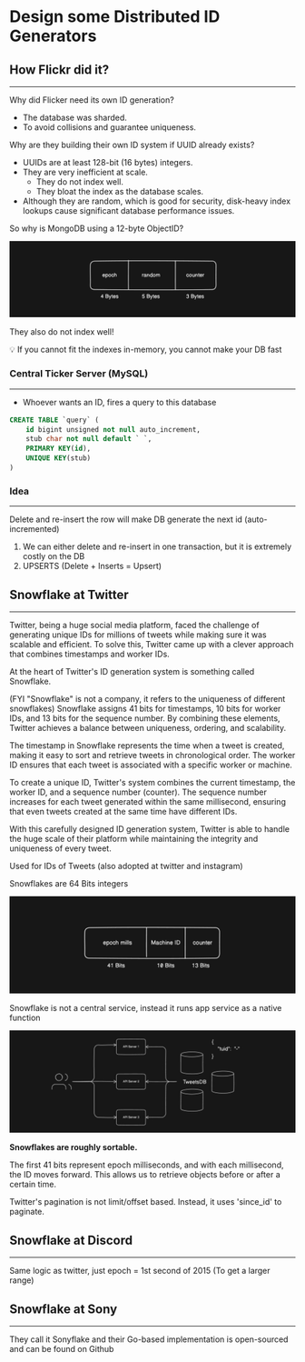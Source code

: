 # Design some Distributed ID Generators

## How Flickr did it?

---

Why did Flicker need its own ID generation?

- The database was sharded.
- To avoid collisions and guarantee uniqueness.

Why are they building their own ID system if UUID already exists?

- UUIDs are at least 128-bit (16 bytes) integers.
- They are very inefficient at scale.
  - They do not index well.
  - They bloat the index as the database scales.
- Although they are random, which is good for security, disk-heavy index lookups cause significant database performance issues.

So why is MongoDB using a 12-byte ObjectID?

![ID distribution demonstration](../../Images/Design%20a%20Distributed%20ID%20Generators/didg-1.png)

They also do not index well!

<aside>
💡 If you cannot fit the indexes in-memory, you cannot make your DB fast

</aside>

### **Central Ticker Server (MySQL)**

---

- Whoever wants an ID, fires a query to this database

```sql
CREATE TABLE `query` (
	id bigint unsigned not null auto_increment,
	stub char not null default ` `,
	PRIMARY KEY(id),
	UNIQUE KEY(stub)
)
```

### Idea

---

Delete and re-insert the row will make DB generate the next id (auto-incremented)

1. We can either delete and re-insert in one transaction, but it is extremely costly on the DB
2. UPSERTS (Delete + Inserts = Upsert)

## Snowflake at Twitter

---

Twitter, being a huge social media platform, faced the challenge of generating unique IDs for millions of tweets while making sure it was scalable and efficient. To solve this, Twitter came up with a clever approach that combines timestamps and worker IDs.

At the heart of Twitter's ID generation system is something called Snowflake.

(FYI "Snowflake" is not a company, it refers to the uniqueness of different snowflakes) Snowflake assigns 41 bits for timestamps, 10 bits for worker IDs, and 13 bits for the sequence number. By combining these elements, Twitter achieves a balance between uniqueness, ordering, and scalability.

The timestamp in Snowflake represents the time when a tweet is created, making it easy to sort and retrieve tweets in chronological order. The worker ID ensures that each tweet is associated with a specific worker or machine.

To create a unique ID, Twitter's system combines the current timestamp, the worker ID, and a sequence number (counter). The sequence number increases for each tweet generated within the same millisecond, ensuring that even tweets created at the same time have different IDs.

With this carefully designed ID generation system, Twitter is able to handle the huge scale of their platform while maintaining the integrity and uniqueness of every tweet.

Used for IDs of Tweets (also adopted at twitter and instagram)

Snowflakes are 64 Bits integers

![ID distribution demonstration](../../Images/Design%20a%20Distributed%20ID%20Generators/didg-4.png)

Snowflake is not a central service, instead it runs app service as a native function

![ID distribution demonstration](../../Images/Design%20a%20Distributed%20ID%20Generators/didg-5.png)

**Snowflakes are roughly sortable.**

The first 41 bits represent epoch milliseconds, and with each millisecond, the ID moves forward. This allows us to retrieve objects before or after a certain time.

Twitter's pagination is not limit/offset based. Instead, it uses 'since_id' to paginate.

## Snowflake at Discord

---

Same logic as twitter, just epoch = 1st second of 2015 (To get a larger range)

## Snowflake at Sony

---

They call it Sonyflake and their Go-based implementation is open-sourced and can be found on Github
